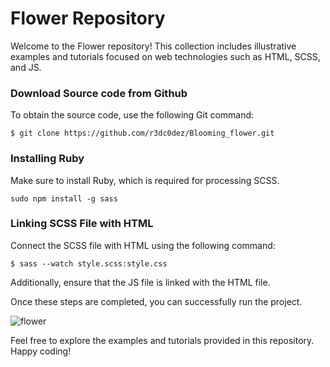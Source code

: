 # Flower Repository
Welcome to the Flower repository! This collection includes illustrative examples and tutorials focused on web technologies such as HTML, SCSS, and JS.

### Download Source code from Github
To obtain the source code, use the following Git command: 

```
$ git clone https://github.com/r3dc0dez/Blooming_flower.git
```

### Installing Ruby 
Make sure to install Ruby, which is required for processing SCSS.
```
sudo npm install -g sass    
```

### Linking SCSS File with HTML
Connect the SCSS file with HTML using the following command:


```
$ sass --watch style.scss:style.css
```
Additionally, ensure that the JS file is linked with the HTML file.

Once these steps are completed, you can successfully run the project.


![flower](https://user-images.githubusercontent.com/63699592/236506187-282f2dc3-cbcb-447c-81f4-63b127233ab9.png)

Feel free to explore the examples and tutorials provided in this repository. Happy coding!
